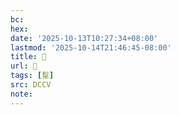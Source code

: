 ```yaml
---
bc:
hex:
date: '2025-10-13T10:27:34+08:00'
lastmod: '2025-10-14T21:46:45-08:00'
title: 􃴖
url: 􃴖
tags: [髽]
src: DCCV
note:
---
```

